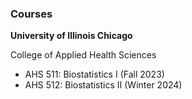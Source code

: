 ### Courses

**University of Illinois Chicago** 

College of Applied Health Sciences
- AHS 511: Biostatistics I (Fall 2023) 
- AHS 512: Biostatistics II (Winter 2024)


